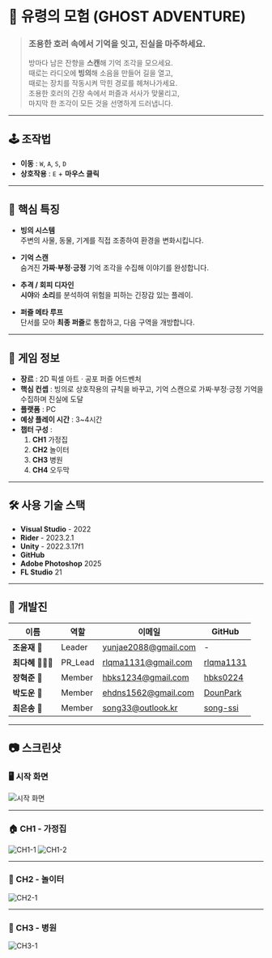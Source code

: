 # 👻 유령의 모험 (GHOST ADVENTURE)

> ### **조용한 호러 속에서 기억을 잇고, 진실을 마주하세요.**
>
> 방마다 남은 잔향을 **스캔**해 기억 조각을 모으세요.  
> 때로는 라디오에 **빙의**해 소음을 만들어 길을 열고,  
> 때로는 장치를 작동시켜 막힌 경로를 헤쳐나가세요.  
> 조용한 호러의 긴장 속에서 퍼즐과 서사가 맞물리고,  
> 마지막 한 조각이 모든 것을 선명하게 드러냅니다.  

---

## 🕹 조작법
- **이동** : `W`, `A`, `S`, `D`
- **상호작용** : `E` + **마우스 클릭**

---

## 📌 핵심 특징
- **빙의 시스템**  
  주변의 사물, 동물, 기계를 직접 조종하여 환경을 변화시킵니다.

- **기억 스캔**  
  숨겨진 **가짜·부정·긍정** 기억 조각을 수집해 이야기를 완성합니다.

- **추격 / 회피 디자인**  
  **시야**와 **소리**를 분석하여 위험을 피하는 긴장감 있는 플레이.

- **퍼즐 메타 루프**  
  단서를 모아 **최종 퍼즐**로 통합하고, 다음 구역을 개방합니다.

---

## 📖 게임 정보
- **장르** : 2D 픽셀 아트 · 공포 퍼즐 어드벤처  
- **핵심 컨셉** : 빙의로 상호작용의 규칙을 바꾸고, 기억 스캔으로 가짜·부정·긍정 기억을 수집하며 진실에 도달  
- **플랫폼** : PC  
- **예상 플레이 시간** : 3~4시간  
- **챕터 구성** :  
  1. **CH1** 가정집  
  2. **CH2** 놀이터  
  3. **CH3** 병원  
  4. **CH4** 오두막  

---

## 🛠 사용 기술 스택
- **Visual Studio** - 2022  
- **Rider** - 2023.2.1  
- **Unity** - 2022.3.17f1  
- **GitHub**  
- **Adobe Photoshop** 2025  
- **FL Studio** 21  

---

## 👥 개발진
| 이름 | 역할 | 이메일 | GitHub |
|------|------|--------|--------|
| **조윤재** 👑 | Leader | yunjae2088@gmail.com | - |
| **최다혜** 👩🏻‍💻 | PR_Lead | rlqma1131@gmail.com | [rlqma1131](https://github.com/rlqma1131) |
| **장혁준** 🫅 | Member | hbks1234@gmail.com | [hbks0224](https://github.com/hbks0224) |
| **박도운** 🫅 | Member | ehdns1562@gmail.com | [DounPark](https://github.com/DounPark) |
| **최은송** 🫅 | Member | song33@outlook.kr | [song-ssi](https://github.com/song-ssi) |

---

## 📷 스크린샷

### 🖥 시작 화면
![시작 화면](1.%20Build%20Package/Screenshots/start_screen.gif)

---

### 🏠 CH1 - 가정집
![CH1-1](1.%20Build%20Package/Screenshots/ch1_01.gif)
![CH1-2](1.%20Build%20Package/Screenshots/ch1_02.gif)

---

### 🎠 CH2 - 놀이터
![CH2-1](1.%20Build%20Package/Screenshots/ch2_01.gif)

---

### 🏥 CH3 - 병원
![CH3-1](1.%20Build%20Package/Screenshots/ch3_01.gif)


